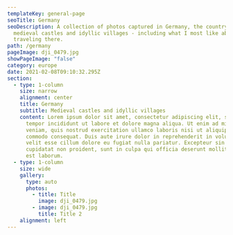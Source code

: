 ```yaml
---
templateKey: general-page
seoTitle: Germany
seoDescription: A collection of photos captured in Germany, the country of
  medieval castles and idyllic villages - including what I most like about
  traveling there.
path: /germany
pageImage: dji_0479.jpg
showPageImage: "false"
category: europe
date: 2021-02-08T09:10:32.295Z
section:
  - type: 1-column
    size: narrow
    alignment: center
    title: Germany
    subtitle: Medieval castles and idyllic villages
    content: Lorem ipsum dolor sit amet, consectetur adipiscing elit, sed do eiusmod
      tempor incididunt ut labore et dolore magna aliqua. Ut enim ad minim
      veniam, quis nostrud exercitation ullamco laboris nisi ut aliquip ex ea
      commodo consequat. Duis aute irure dolor in reprehenderit in voluptate
      velit esse cillum dolore eu fugiat nulla pariatur. Excepteur sin occaecat
      cupidatat non proident, sunt in culpa qui officia deserunt mollit anim id
      est laborum.
  - type: 1-column
    size: wide
    gallery:
      type: auto
      photos:
        - title: Title
          image: dji_0479.jpg
        - image: dji_0479.jpg
          title: Title 2
    alignment: left
---
```

